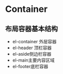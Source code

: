 # Container

## 布局容器基本结构

* el-container 外层容器
* el-header 顶栏容器
* el-aside侧边栏容器
* el-main主要内容区域
* el-footer底栏容器
